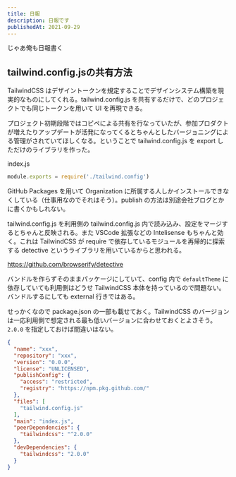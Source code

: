 ```yaml
---
title: 日報
description: 日報です
publishedAt: 2021-09-29
---
```


じゃあ俺も日報書く

## tailwind.config.jsの共有方法

TailwindCSS はデザイントークンを規定することでデザインシステム構築を現実的なものにしてくれる。tailwind.config.js を共有するだけで、どのプロジェクトでも同じトークンを用いて UI を再現できる。

プロジェクト初期段階ではコピペによる共有を行なっていたが、参加プロダクトが増えたりアップデートが活発になってくるとちゃんとしたバージョニングによる管理がされていてほしくなる。ということで tailwind.config.js を export しただけのライブラリを作った。

index.js

```js
module.exports = require('./tailwind.config')
```

GitHub Packages を用いて Organization に所属する人しかインストールできなくしている（仕事用なのでそれはそう）。publish の方法は別途会社ブログとかに書くかもしれない。

tailwind.config.js を利用側の tailwind.config.js 内で読み込み、設定をマージするとちゃんと反映される。また VSCode 拡張などの Intelisense もちゃんと効く。これは TailwindCSS が require で依存しているモジュールを再帰的に探索する detective というライブラリを用いているからと思われる。

https://github.com/browserify/detective

バンドルを作らずそのままパッケージにしていて、config 内で `defaultTheme` に依存していても利用側はどうせ TailwindCSS 本体を持っているので問題ない。バンドルするにしても external 行きではある。

せっかくなので package.json の一部も載せておく。TailwindCSS のバージョンは一応利用側で想定される最も低いバージョンに合わせておくとよさそう。`2.0.0` を指定しておけば間違いはない。

```json
{
  "name": "xxx",
  "repository": "xxx",
  "version": "0.0.0",
  "license": "UNLICENSED",
  "publishConfig": {
    "access": "restricted",
    "registry": "https://npm.pkg.github.com/"
  },
  "files": [
    "tailwind.config.js"
  ],
  "main": "index.js",
  "peerDependencies": {
    "tailwindcss": "^2.0.0"
  },
  "devDependencies": {
    "tailwindcss": "2.0.0"
  }
}
```



